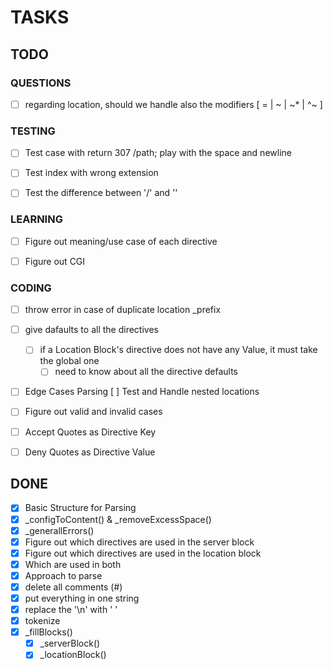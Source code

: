 # TASKS

## TODO
### QUESTIONS
- [ ] regarding location, should we handle also the modifiers [ = | ~ | ~* | ^~ ]


### TESTING
- [ ] Test case with return 307 /path; play with the space and newline
- [ ] Test index with wrong extension
- [ ] Test the difference between '/' and '\'


### LEARNING
- [ ] Figure out meaning/use case of each directive
- [ ] Figure out CGI


### CODING
- [ ] throw error in case of duplicate location _prefix
- [ ] give dafaults to all the directives
  - [ ] if a Location Block's directive does not have any Value, it must take the global one
    - [ ] need to know about all the directive defaults
- [ ] Edge Cases Parsing
  	[ ] Test and Handle nested locations
- [ ] Figure out valid and invalid cases
- [ ] Accept Quotes as Directive Key
- [ ] Deny Quotes as Directive Value


## DONE
- [x] Basic Structure for Parsing
- [x] _configToContent() & _removeExcessSpace()
- [x] _generallErrors()
- [x] Figure out which directives are used in the server block
- [x] Figure out which directives are used in the location block
- [x] Which are used in both
- [x] Approach to parse
-	[x] delete all comments (#)
-	[x] put everything in one string
-	[x] replace the '\n' with ' '
-	[x] tokenize
-	[X] _fillBlocks()
    - [X] _serverBlock()
    - [X] _locationBlock()